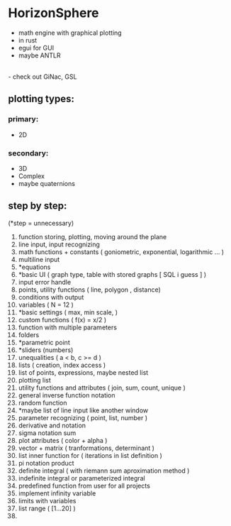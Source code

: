 # HorizonSphere

 - math engine with graphical plotting
 - in rust
 - egui for GUI
 - maybe ANTLR
 <br>
 - check out GiNac, GSL

## plotting types:

### primary:
  - 2D

### secondary:
  - 3D
  - Complex
  - maybe quaternions




## step by step: 
(*step = unnecessary)

1. function storing, plotting, moving around the plane
2. line input, input recognizing
3. math functions + constants ( goniometric, exponential, logarithmic ... )
4. multiline input
5. *equations
6. *basic UI ( graph type, table with stored graphs [ SQL i guess ] )
7. input error handle
8. points, utility functions ( line, polygon , distance)
9. conditions with output
10. variables ( N = 12 )
11. *basic settings ( max, min scale, )
12. custom functions ( f(x) = x/2 )
13. function with multiple parameters
14. folders
15. *parametric point
16. *sliders (numbers)
17. unequalities ( a < b, c >= d )
18. lists ( creation, index access )
19. list of points, expressions, maybe nested list
20. plotting list
21. utility functions and attributes ( join, sum, count, unique )
22. general inverse function notation
23. random function
24. *maybe list of line input like another window
25. parameter recognizing ( point, list, number )
26. derivative and notation
27. sigma notation sum
28. plot attributes ( color + alpha )
29. vector + matrix ( tranformations, determinant )
30. list inner function for ( iterations in list definition )
31. pi notation product 
32. definite integral ( with riemann sum aproximation method )
33. indefinite integral or parameterized integral
34. predefined function from user for all projects
35. implement infinity variable
36. limits with variables
37. list range ( [1...20] )
38. 
